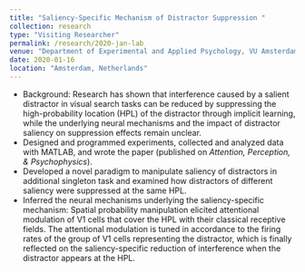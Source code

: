 ```yaml
---
title: "Saliency-Specific Mechanism of Distractor Suppression "
collection: research
type: "Visiting Researcher"
permalink: /research/2020-jan-lab
venue: "Department of Experimental and Applied Psychology, VU Amsterdam"
date: 2020-01-16
location: "Amsterdam, Netherlands"
---
```

- Background: Research has shown that interference caused by a salient distractor in visual
  search tasks can be reduced by suppressing the high-probability location (HPL) of the distractor through implicit learning, while the underlying neural mechanisms and the impact of distractor saliency on suppression effects remain unclear.
- Designed and programmed experiments, collected and analyzed data with MATLAB, and wrote the paper (published on *Attention, Perception, & Psychophysics*).
- Developed a novel paradigm to manipulate saliency of distractors in additional singleton
  task and examined how distractors of different saliency were suppressed at the same HPL.
- Inferred the neural mechanisms underlying the saliency-specific mechanism: Spatial probability manipulation elicited attentional modulation of V1 cells that cover the HPL with their classical receptive fields. The attentional modulation is tuned in accordance to the firing rates of the group of V1 cells representing the distractor, which is finally reflected on the saliency-specific reduction of interference when the distractor appears at the HPL.
